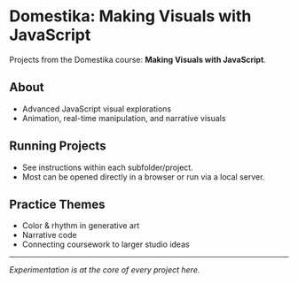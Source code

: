 # Domestika: Making Visuals with JavaScript

Projects from the Domestika course: **Making Visuals with JavaScript**.

## About

- Advanced JavaScript visual explorations
- Animation, real-time manipulation, and narrative visuals

## Running Projects

- See instructions within each subfolder/project.
- Most can be opened directly in a browser or run via a local server.

## Practice Themes

- Color & rhythm in generative art
- Narrative code
- Connecting coursework to larger studio ideas

---

*Experimentation is at the core of every project here.*